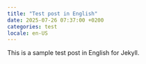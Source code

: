 ```yaml
---
title: "Test post in English"
date: 2025-07-26 07:37:00 +0200
categories: test
locale: en-US
---
```


This is a sample test post in English for Jekyll.

